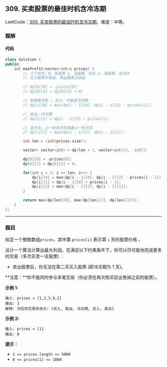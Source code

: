 ## 309. 买卖股票的最佳时机含冷冻期

LeetCode：[309. 买卖股票的最佳时机含冷冻期](https://leetcode.cn/problems/best-time-to-buy-and-sell-stock-with-cooldown/)，难度：中等。

### 题解

#### 代码

```c++
class Solution {
public:
    int maxProfit(vector<int>& prices) {
        // 三个状态，0、有股票 1、没股票，冷冻 2、没股票，没冷冻
        // 买入股票负收益，卖出股票正收益

        // dp[0][0] = -prices[0];
        // dp[0][1] = dp[0][2] = 0;

        // 有股票没卖 | 买入，不能是冷冻期
        // dp[i][0] = max(dp[i - 1][0], dp[i - 1][2] - prices[i]);  

        // 卖出，冷冻期
        // dp[i][1] = dp[i - 1][0] + prices[i];

        // 没冷冻，上一轮没冷冻或者上一轮冷冻
        // dp[i][2] = max(dp[i - 1][2], dp[i - 1][1]);

        int len = (int)prices.size();

        vector< vector<int> > dp(len + 1, vector<int>(3, -1e9));

        dp[0][0] = -prices[0];
        dp[0][1] = dp[0][2] = 0;

        for(int i = 1; i <= len; i++) {
            dp[i][0] = max(dp[i - 1][0], dp[i - 1][2] - prices[i - 1]);
            dp[i][1] = dp[i - 1][0] + prices[i - 1];
            dp[i][2] = max(dp[i - 1][2], dp[i - 1][1]);
        }

        return max(dp[len][0], max(dp[len][1], dp[len][2]));
    }
};
```



---



### 题目

给定一个整数数组`prices`，其中第 `prices[i]` 表示第 `i` 天的股票价格 。

设计一个算法计算出最大利润。在满足以下约束条件下，你可以尽可能地完成更多的交易（多次买卖一支股票）:

- 卖出股票后，你无法在第二天买入股票 (即冷冻期为 1 天)。

**注意：**你不能同时参与多笔交易（你必须在再次购买前出售掉之前的股票）。

 

**示例 1:**

```
输入: prices = [1,2,3,0,2]
输出: 3 
解释: 对应的交易状态为: [买入, 卖出, 冷冻期, 买入, 卖出]
```

**示例 2:**

```
输入: prices = [1]
输出: 0
```

 

**提示：**

- `1 <= prices.length <= 5000`
- `0 <= prices[i] <= 1000`


